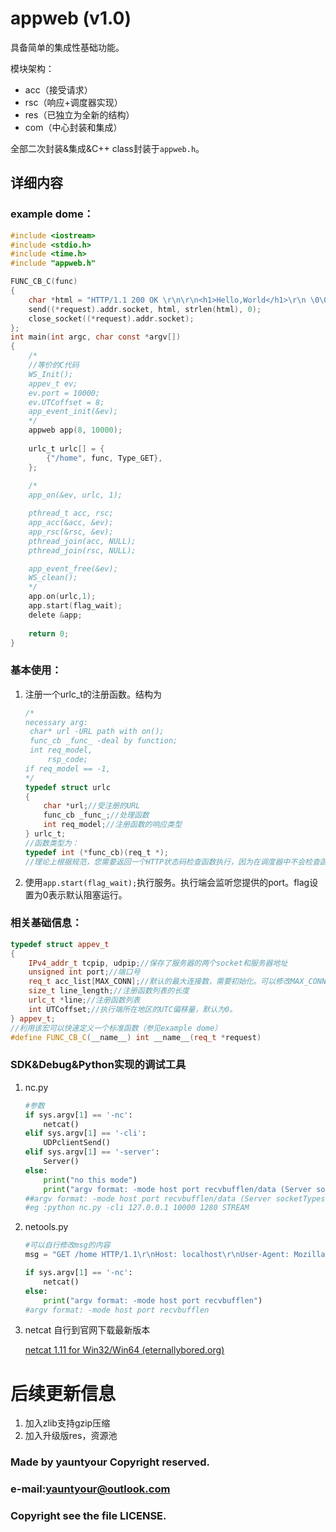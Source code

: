 # appweb (v1.0)

具备简单的集成性基础功能。

模块架构：

- acc（接受请求）
- rsc（响应+调度器实现）
- res（已独立为全新的结构）
- com（中心封装和集成）

全部二次封装&集成&C++ class封装于`appweb.h`。

## 详细内容

### example dome：

```c
#include <iostream>
#include <stdio.h>
#include <time.h>
#include "appweb.h"

FUNC_CB_C(func)
{
    char *html = "HTTP/1.1 200 OK \r\n\r\n<h1>Hello,World</h1>\r\n \0\0\0";
    send((*request).addr.socket, html, strlen(html), 0);
    close_socket((*request).addr.socket);
};
int main(int argc, char const *argv[])
{
    /*
    //等价的C代码
    WS_Init();
    appev_t ev;
    ev.port = 10000;
    ev.UTCoffset = 8;
    app_event_init(&ev);
    */
    appweb app(8, 10000);
    
    urlc_t urlc[] = {
        {"/home", func, Type_GET},
    };
   	
    /*
    app_on(&ev, urlc, 1);

    pthread_t acc, rsc;
    app_acc(&acc, &ev);
    app_rsc(&rsc, &ev);
    pthread_join(acc, NULL);
    pthread_join(rsc, NULL);

    app_event_free(&ev);
    WS_clean();
    */
	app.on(urlc,1);
    app.start(flag_wait);
    delete &app;
    
    return 0;
}
```

### 基本使用：

1. 注册一个urlc_t的注册函数。结构为

   ```C
   /*
   necessary arg:
    char* url -URL path with on();
    func_cb _func_ -deal by function;
    int req_model,
        rsp_code;
   if req_model == -1,
   */
   typedef struct urlc
   {
       char *url;//受注册的URL
       func_cb _func_;//处理函数
       int req_model;//注册函数的响应类型
   } urlc_t;
   //函数类型为：
   typedef int (*func_cb)(req_t *);
   //理论上根据规范，您需要返回一个HTTP状态码检查函数执行，因为在调度器中不会检查函数的执行是否正常，这就要您在编写函数时调试完成。
   ```

2. 使用`app.start(flag_wait);`执行服务。执行端会监听您提供的port。flag设置为0表示默认阻塞运行。

### 相关基础信息：

```c++
typedef struct appev_t
{
    IPv4_addr_t tcpip, udpip;//保存了服务器的两个socket和服务器地址
    unsigned int port;//端口号
    req_t acc_list[MAX_CONN];//默认的最大连接数，需要初始化。可以修改MAX_CONN改变默认最大连接数
    size_t line_length;//注册函数列表的长度
    urlc_t *line;//注册函数列表
    int UTCoffset;//执行端所在地区的UTC偏移量，默认为0。
} appev_t;
//利用该宏可以快速定义一个标准函数（参见example dome）
#define FUNC_CB_C(__name__) int __name__(req_t *request)
```

### SDK&Debug&Python实现的调试工具

1. nc.py

   ```python
   #参数
   if sys.argv[1] == '-nc':
       netcat()
   elif sys.argv[1] == '-cli':
       UDPclientSend()
   elif sys.argv[1] == '-server':
       Server()
   else:
       print("no this mode")
       print("argv format: -mode host port recvbufflen/data (Server socketTypes:STREAM/DGRAM)")
   ##argv format: -mode host port recvbufflen/data (Server socketTypes:STREAM/DGRAM)
   #eg :python nc.py -cli 127.0.0.1 10000 1280 STREAM
   ```

2. netools.py

   ```python
   #可以自行修改msg的内容
   msg = "GET /home HTTP/1.1\r\nHost: localhost\r\nUser-Agent: Mozilla/5.0 (Windows NT 5.1; rv:10.0.2) Gecko/20100101 Firefox/10.0.2\r\n\r\nAccept: text/html,application/xhtml+xml,application/xml;q=0.9,/;q=0.8\r\nAccept-Language: zh-cn,zh;q=0.5\r\nAccept-Encoding: gzip, deflate\r\nConnection: keep-alive\r\nReferer: http://localhost/\r\nContent-Length: 25\r\nContent-Type: application/x-www-form-urlencoded\r\nusername=aa&password=1234"
   
   if sys.argv[1] == '-nc':
       netcat()
   else:
       print("argv format: -mode host port recvbufflen")
   #argv format: -mode host port recvbufflen
   ```

3. netcat 自行到官网下载最新版本

   [netcat 1.11 for Win32/Win64 (eternallybored.org)](https://eternallybored.org/misc/netcat/)

# 后续更新信息

1. 加入zlib支持gzip压缩
2. 加入升级版res，资源池

### Made by yauntyour Copyright reserved.

### e-mail:yauntyour@outlook.com

### Copyright  see the file LICENSE.
